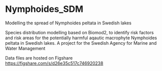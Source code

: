 # Nymphoides_SDM
Modelling the spread of Nymphoides peltata in Swedish lakes

Species distribution modelling based on Biomod2, to identify risk factors and risk areas for the potentially harmful aqautic macrophyte Nymphoides peltata in Swedish lakes. A project for the Swedish Agency for Marine and Water Management

Data files are hosted on Figshare https://figshare.com/s/d26e35c517c746920238
